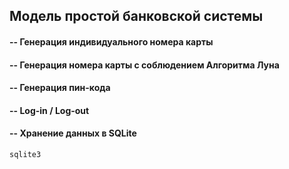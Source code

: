## Модель простой банковской системы
#### **-- Генерация индивидуального номера карты**
#### **-- Генерация номера карты с соблюдением Алгоритма Луна**
#### **-- Генерация пин-кода**
#### **-- Log-in / Log-out**
#### **-- Хранение данных в SQLite**
`sqlite3`
